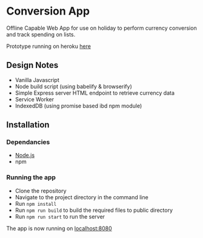# Conversion App

Offline Capable Web App for use on holiday to perform currency conversion and track spending on lists.

Prototype running on heroku [here](http://mv-conversion.herokuapp.com/)


## Design Notes
- Vanilla Javascript
- Node build script (using babelify & browserify)
- Simple Express server HTML endpoint to retrieve currency data
- Service Worker
- IndexedDB (using promise based ibd npm module)


## Installation

### Dependancies
- [Node.js](https://nodejs.org/en/) 
- npm

### Running the app

- Clone the repository
- Navigate to the project directory in the command line
- Run `npm install`
- Run `npm run build` to build the required files to public directory
- Run `npm run start` to run the server


The app is now running on [localhost:8080](http://localhost:8080)



